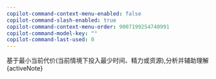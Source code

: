 ```yaml
---
copilot-command-context-menu-enabled: false
copilot-command-slash-enabled: true
copilot-command-context-menu-order: 9007199254740991
copilot-command-model-key: ""
copilot-command-last-used: 0
---
```

基于最小当前代价(当前情境下投入最少时间、精力或资源),分析并辅助理解{activeNote}
